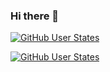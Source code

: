 ### Hi there 👋

[![GitHub User States](https://github-readme-stats.vercel.app/api?username=Lineflyer&show_icons=true&include_all_commits=true&theme=radical)](https://github.com/Lineflyer)

[![GitHub User States](https://github-readme-stats.vercel.app/api/top-langs/?username=Lineflyer&layout=compact&card_width=445)](https://github.com/Lineflyer)

<!--
**Lineflyer/Lineflyer** is a ✨ _special_ ✨ repository because its `README.md` (this file) appears on your GitHub profile.

Here are some ideas to get you started:

- 🔭 I’m currently working on ...
- 🌱 I’m currently learning ...
- 👯 I’m looking to collaborate on ...
- 🤔 I’m looking for help with ...
- 💬 Ask me about ...
- 📫 How to reach me: ...
- 😄 Pronouns: ...
- ⚡ Fun fact: ...
-->
